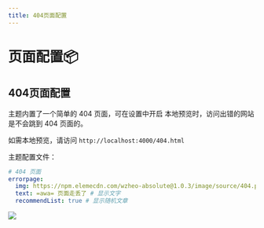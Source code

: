 ```yaml
---
title: 404页面配置
---
```


# 页面配置📦

## 404页面配置

主题内置了一个简单的 404 页面，可在设置中开启 本地预览时，访问出错的网站是不会跳到 404 页面的。

如需本地预览，请访问 `http://localhost:4000/404.html`

主题配置文件：
```yaml
# 404 页面
errorpage:
  img: https://npm.elemecdn.com/wzheo-absolute@1.0.3/image/source/404.png # 显示图片
  text: =awa= 页面走丢了 # 显示文字
  recommendList: true # 显示随机文章 
```

![](https://bu.dusays.com/2023/11/01/6541bb4fd9f9a.png)